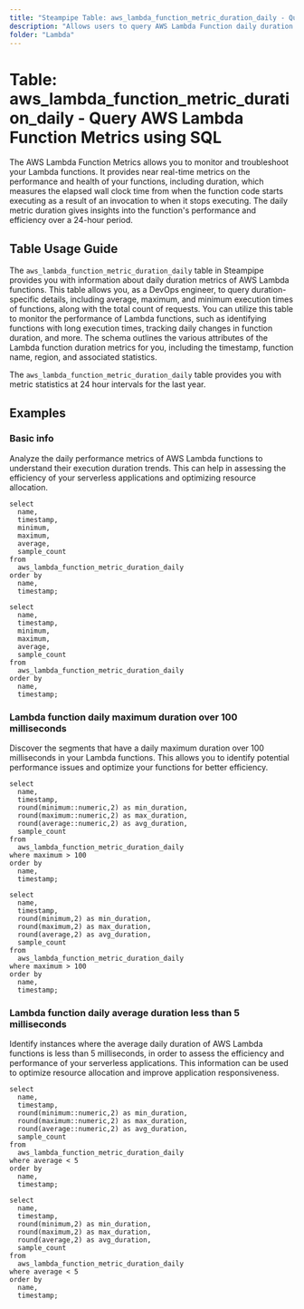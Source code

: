 ```yaml
---
title: "Steampipe Table: aws_lambda_function_metric_duration_daily - Query AWS Lambda Function Metrics using SQL"
description: "Allows users to query AWS Lambda Function daily duration metrics."
folder: "Lambda"
---
```


# Table: aws_lambda_function_metric_duration_daily - Query AWS Lambda Function Metrics using SQL

The AWS Lambda Function Metrics allows you to monitor and troubleshoot your Lambda functions. It provides near real-time metrics on the performance and health of your functions, including duration, which measures the elapsed wall clock time from when the function code starts executing as a result of an invocation to when it stops executing. The daily metric duration gives insights into the function's performance and efficiency over a 24-hour period.

## Table Usage Guide

The `aws_lambda_function_metric_duration_daily` table in Steampipe provides you with information about daily duration metrics of AWS Lambda functions. This table allows you, as a DevOps engineer, to query duration-specific details, including average, maximum, and minimum execution times of functions, along with the total count of requests. You can utilize this table to monitor the performance of Lambda functions, such as identifying functions with long execution times, tracking daily changes in function duration, and more. The schema outlines the various attributes of the Lambda function duration metrics for you, including the timestamp, function name, region, and associated statistics.

The `aws_lambda_function_metric_duration_daily` table provides you with metric statistics at 24 hour intervals for the last year.

## Examples

### Basic info
Analyze the daily performance metrics of AWS Lambda functions to understand their execution duration trends. This can help in assessing the efficiency of your serverless applications and optimizing resource allocation.

```sql+postgres
select
  name,
  timestamp,
  minimum,
  maximum,
  average,
  sample_count
from
  aws_lambda_function_metric_duration_daily
order by
  name,
  timestamp;
```

```sql+sqlite
select
  name,
  timestamp,
  minimum,
  maximum,
  average,
  sample_count
from
  aws_lambda_function_metric_duration_daily
order by
  name,
  timestamp;
```

### Lambda function daily maximum duration over 100 milliseconds
Discover the segments that have a daily maximum duration over 100 milliseconds in your Lambda functions. This allows you to identify potential performance issues and optimize your functions for better efficiency.

```sql+postgres
select
  name,
  timestamp,
  round(minimum::numeric,2) as min_duration,
  round(maximum::numeric,2) as max_duration,
  round(average::numeric,2) as avg_duration,
  sample_count
from
  aws_lambda_function_metric_duration_daily
where maximum > 100
order by
  name,
  timestamp;
```

```sql+sqlite
select
  name,
  timestamp,
  round(minimum,2) as min_duration,
  round(maximum,2) as max_duration,
  round(average,2) as avg_duration,
  sample_count
from
  aws_lambda_function_metric_duration_daily
where maximum > 100
order by
  name,
  timestamp;
```

### Lambda function daily average duration less than 5 milliseconds
Identify instances where the average daily duration of AWS Lambda functions is less than 5 milliseconds, in order to assess the efficiency and performance of your serverless applications. This information can be used to optimize resource allocation and improve application responsiveness.

```sql+postgres
select
  name,
  timestamp,
  round(minimum::numeric,2) as min_duration,
  round(maximum::numeric,2) as max_duration,
  round(average::numeric,2) as avg_duration,
  sample_count
from
  aws_lambda_function_metric_duration_daily
where average < 5
order by
  name,
  timestamp;
```

```sql+sqlite
select
  name,
  timestamp,
  round(minimum,2) as min_duration,
  round(maximum,2) as max_duration,
  round(average,2) as avg_duration,
  sample_count
from
  aws_lambda_function_metric_duration_daily
where average < 5
order by
  name,
  timestamp;
```